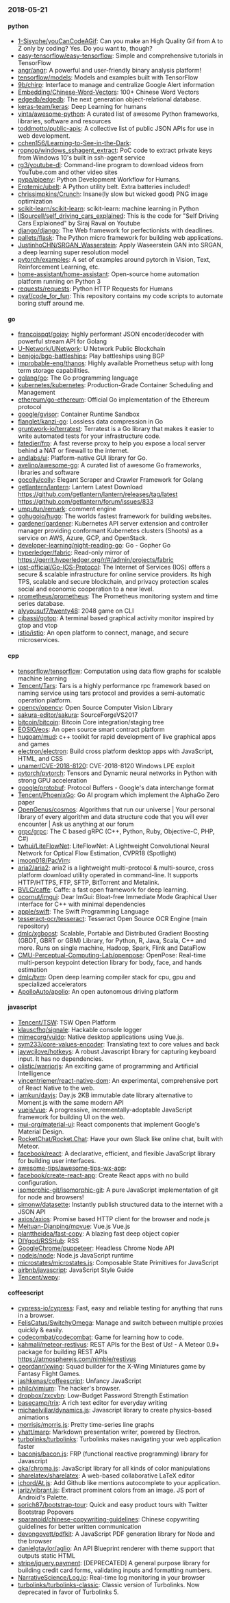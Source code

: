 ### 2018-05-21

#### python
* [1-Sisyphe/youCanCodeAGif](https://github.com/1-Sisyphe/youCanCodeAGif): Can you make an High Quality Gif from A to Z only by coding? Yes. Do you want to, though?
* [easy-tensorflow/easy-tensorflow](https://github.com/easy-tensorflow/easy-tensorflow): Simple and comprehensive tutorials in TensorFlow
* [angr/angr](https://github.com/angr/angr): A powerful and user-friendly binary analysis platform!
* [tensorflow/models](https://github.com/tensorflow/models): Models and examples built with TensorFlow
* [9b/chirp](https://github.com/9b/chirp): Interface to manage and centralize Google Alert information
* [Embedding/Chinese-Word-Vectors](https://github.com/Embedding/Chinese-Word-Vectors): 100+ Chinese Word Vectors 
* [edgedb/edgedb](https://github.com/edgedb/edgedb): The next generation object-relational database.
* [keras-team/keras](https://github.com/keras-team/keras): Deep Learning for humans
* [vinta/awesome-python](https://github.com/vinta/awesome-python): A curated list of awesome Python frameworks, libraries, software and resources
* [toddmotto/public-apis](https://github.com/toddmotto/public-apis): A collective list of public JSON APIs for use in web development.
* [cchen156/Learning-to-See-in-the-Dark](https://github.com/cchen156/Learning-to-See-in-the-Dark): 
* [ropnop/windows_sshagent_extract](https://github.com/ropnop/windows_sshagent_extract): PoC code to extract private keys from Windows 10's built in ssh-agent service
* [rg3/youtube-dl](https://github.com/rg3/youtube-dl): Command-line program to download videos from YouTube.com and other video sites
* [pypa/pipenv](https://github.com/pypa/pipenv): Python Development Workflow for Humans.
* [Erotemic/ubelt](https://github.com/Erotemic/ubelt): A Python utility belt. Extra batteries included!
* [chrissimpkins/Crunch](https://github.com/chrissimpkins/Crunch): Insane(ly slow but wicked good) PNG image optimization
* [scikit-learn/scikit-learn](https://github.com/scikit-learn/scikit-learn): scikit-learn: machine learning in Python
* [llSourcell/self_driving_cars_explained](https://github.com/llSourcell/self_driving_cars_explained): This is the code for "Self Driving Cars Explaioned" by Siraj Raval on Youtube
* [django/django](https://github.com/django/django): The Web framework for perfectionists with deadlines.
* [pallets/flask](https://github.com/pallets/flask): The Python micro framework for building web applications.
* [JustinhoCHN/SRGAN_Wasserstein](https://github.com/JustinhoCHN/SRGAN_Wasserstein): Apply Waseerstein GAN into SRGAN, a deep learning super resolution model
* [pytorch/examples](https://github.com/pytorch/examples): A set of examples around pytorch in Vision, Text, Reinforcement Learning, etc.
* [home-assistant/home-assistant](https://github.com/home-assistant/home-assistant):  Open-source home automation platform running on Python 3
* [requests/requests](https://github.com/requests/requests): Python HTTP Requests for Humans 
* [pyaf/code_for_fun](https://github.com/pyaf/code_for_fun): This repository contains my code scripts to automate boring stuff around me.

#### go
* [francoispqt/gojay](https://github.com/francoispqt/gojay): highly performant JSON encoder/decoder with powerful stream API for Golang
* [U-Network/UNetwork](https://github.com/U-Network/UNetwork): U Network Public Blockchain
* [benjojo/bgp-battleships](https://github.com/benjojo/bgp-battleships): Play battleships using BGP
* [improbable-eng/thanos](https://github.com/improbable-eng/thanos): Highly available Prometheus setup with long term storage capabilities.
* [golang/go](https://github.com/golang/go): The Go programming language
* [kubernetes/kubernetes](https://github.com/kubernetes/kubernetes): Production-Grade Container Scheduling and Management
* [ethereum/go-ethereum](https://github.com/ethereum/go-ethereum): Official Go implementation of the Ethereum protocol
* [google/gvisor](https://github.com/google/gvisor): Container Runtime Sandbox
* [flanglet/kanzi-go](https://github.com/flanglet/kanzi-go): Lossless data compression in Go
* [gruntwork-io/terratest](https://github.com/gruntwork-io/terratest): Terratest is a Go library that makes it easier to write automated tests for your infrastructure code.
* [fatedier/frp](https://github.com/fatedier/frp): A fast reverse proxy to help you expose a local server behind a NAT or firewall to the internet.
* [andlabs/ui](https://github.com/andlabs/ui): Platform-native GUI library for Go.
* [avelino/awesome-go](https://github.com/avelino/awesome-go): A curated list of awesome Go frameworks, libraries and software
* [gocolly/colly](https://github.com/gocolly/colly): Elegant Scraper and Crawler Framework for Golang
* [getlantern/lantern](https://github.com/getlantern/lantern): Lantern Latest Download https://github.com/getlantern/lantern/releases/tag/latest  https://github.com/getlantern/forum/issues/833 
* [umputun/remark](https://github.com/umputun/remark): comment engine
* [gohugoio/hugo](https://github.com/gohugoio/hugo): The worlds fastest framework for building websites.
* [gardener/gardener](https://github.com/gardener/gardener): Kubernetes API server extension and controller manager providing conformant Kubernetes clusters (Shoots) as a service on AWS, Azure, GCP, and OpenStack.
* [developer-learning/night-reading-go](https://github.com/developer-learning/night-reading-go): Go  - Gopher  Go 
* [hyperledger/fabric](https://github.com/hyperledger/fabric): Read-only mirror of https://gerrit.hyperledger.org/r/#/admin/projects/fabric
* [iost-official/Go-IOS-Protocol](https://github.com/iost-official/Go-IOS-Protocol): The Internet of Services (IOS) offers a secure & scalable infrastructure for online service providers. Its high TPS, scalable and secure blockchain, and privacy protection scales social and economic cooperation to a new level.
* [prometheus/prometheus](https://github.com/prometheus/prometheus): The Prometheus monitoring system and time series database.
* [alyyousuf7/twenty48](https://github.com/alyyousuf7/twenty48): 2048 game on CLI
* [cjbassi/gotop](https://github.com/cjbassi/gotop): A terminal based graphical activity monitor inspired by gtop and vtop
* [istio/istio](https://github.com/istio/istio): An open platform to connect, manage, and secure microservices.

#### cpp
* [tensorflow/tensorflow](https://github.com/tensorflow/tensorflow): Computation using data flow graphs for scalable machine learning
* [Tencent/Tars](https://github.com/Tencent/Tars): Tars is a highly performance rpc framework based on naming service using tars protocol and provides a semi-automatic operation platform.
* [opencv/opencv](https://github.com/opencv/opencv): Open Source Computer Vision Library
* [sakura-editor/sakura](https://github.com/sakura-editor/sakura): SourceForgeVS2017
* [bitcoin/bitcoin](https://github.com/bitcoin/bitcoin): Bitcoin Core integration/staging tree
* [EOSIO/eos](https://github.com/EOSIO/eos): An open source smart contract platform
* [hugoam/mud](https://github.com/hugoam/mud): c++ toolkit for rapid development of live graphical apps and games
* [electron/electron](https://github.com/electron/electron): Build cross platform desktop apps with JavaScript, HTML, and CSS
* [unamer/CVE-2018-8120](https://github.com/unamer/CVE-2018-8120): CVE-2018-8120 Windows LPE exploit
* [pytorch/pytorch](https://github.com/pytorch/pytorch): Tensors and Dynamic neural networks in Python with strong GPU acceleration
* [google/protobuf](https://github.com/google/protobuf): Protocol Buffers - Google's data interchange format
* [Tencent/PhoenixGo](https://github.com/Tencent/PhoenixGo): Go AI program which implement the AlphaGo Zero paper
* [OpenGenus/cosmos](https://github.com/OpenGenus/cosmos): Algorithms that run our universe | Your personal library of every algorithm and data structure code that you will ever encounter | Ask us anything at our forum
* [grpc/grpc](https://github.com/grpc/grpc): The C based gRPC (C++, Python, Ruby, Objective-C, PHP, C#)
* [twhui/LiteFlowNet](https://github.com/twhui/LiteFlowNet): LiteFlowNet: A Lightweight Convolutional Neural Network for Optical Flow Estimation, CVPR18 (Spotlight)
* [jmoon018/PacVim](https://github.com/jmoon018/PacVim): 
* [aria2/aria2](https://github.com/aria2/aria2): aria2 is a lightweight multi-protocol & multi-source, cross platform download utility operated in command-line. It supports HTTP/HTTPS, FTP, SFTP, BitTorrent and Metalink.
* [BVLC/caffe](https://github.com/BVLC/caffe): Caffe: a fast open framework for deep learning.
* [ocornut/imgui](https://github.com/ocornut/imgui): Dear ImGui: Bloat-free Immediate Mode Graphical User interface for C++ with minimal dependencies
* [apple/swift](https://github.com/apple/swift): The Swift Programming Language
* [tesseract-ocr/tesseract](https://github.com/tesseract-ocr/tesseract): Tesseract Open Source OCR Engine (main repository)
* [dmlc/xgboost](https://github.com/dmlc/xgboost): Scalable, Portable and Distributed Gradient Boosting (GBDT, GBRT or GBM) Library, for Python, R, Java, Scala, C++ and more. Runs on single machine, Hadoop, Spark, Flink and DataFlow
* [CMU-Perceptual-Computing-Lab/openpose](https://github.com/CMU-Perceptual-Computing-Lab/openpose): OpenPose: Real-time multi-person keypoint detection library for body, face, and hands estimation
* [dmlc/tvm](https://github.com/dmlc/tvm): Open deep learning compiler stack for cpu, gpu and specialized accelerators
* [ApolloAuto/apollo](https://github.com/ApolloAuto/apollo): An open autonomous driving platform

#### javascript
* [Tencent/TSW](https://github.com/Tencent/TSW): TSW Open Platform
* [klauscfhq/signale](https://github.com/klauscfhq/signale):  Hackable console logger
* [mimecorg/vuido](https://github.com/mimecorg/vuido): Native desktop applications using Vue.js.
* [sym233/core-values-encoder](https://github.com/sym233/core-values-encoder): Translating text to core values and back
* [jaywcjlove/hotkeys](https://github.com/jaywcjlove/hotkeys):  A robust Javascript library for capturing keyboard input. It has no dependencies.
* [olistic/warriorjs](https://github.com/olistic/warriorjs): An exciting game of programming and Artificial Intelligence
* [vincentriemer/react-native-dom](https://github.com/vincentriemer/react-native-dom): An experimental, comprehensive port of React Native to the web.
* [iamkun/dayjs](https://github.com/iamkun/dayjs):  Day.js 2KB immutable date library alternative to Moment.js with the same modern API
* [vuejs/vue](https://github.com/vuejs/vue):  A progressive, incrementally-adoptable JavaScript framework for building UI on the web.
* [mui-org/material-ui](https://github.com/mui-org/material-ui): React components that implement Google's Material Design.
* [RocketChat/Rocket.Chat](https://github.com/RocketChat/Rocket.Chat): Have your own Slack like online chat, built with Meteor.
* [facebook/react](https://github.com/facebook/react): A declarative, efficient, and flexible JavaScript library for building user interfaces.
* [awesome-tips/awesome-tips-wx-app](https://github.com/awesome-tips/awesome-tips-wx-app): 
* [facebook/create-react-app](https://github.com/facebook/create-react-app): Create React apps with no build configuration.
* [isomorphic-git/isomorphic-git](https://github.com/isomorphic-git/isomorphic-git): A pure JavaScript implementation of git for node and browsers!
* [simonw/datasette](https://github.com/simonw/datasette): Instantly publish structured data to the internet with a JSON API
* [axios/axios](https://github.com/axios/axios): Promise based HTTP client for the browser and node.js
* [Meituan-Dianping/mpvue](https://github.com/Meituan-Dianping/mpvue):  Vue.js  Vue.js 
* [planttheidea/fast-copy](https://github.com/planttheidea/fast-copy): A blazing fast deep object copier
* [DIYgod/RSSHub](https://github.com/DIYgod/RSSHub):   RSS 
* [GoogleChrome/puppeteer](https://github.com/GoogleChrome/puppeteer): Headless Chrome Node API
* [nodejs/node](https://github.com/nodejs/node): Node.js JavaScript runtime 
* [microstates/microstates.js](https://github.com/microstates/microstates.js): Composable State Primitives for JavaScript
* [airbnb/javascript](https://github.com/airbnb/javascript): JavaScript Style Guide
* [Tencent/wepy](https://github.com/Tencent/wepy): 

#### coffeescript
* [cypress-io/cypress](https://github.com/cypress-io/cypress): Fast, easy and reliable testing for anything that runs in a browser.
* [FelisCatus/SwitchyOmega](https://github.com/FelisCatus/SwitchyOmega): Manage and switch between multiple proxies quickly & easily.
* [codecombat/codecombat](https://github.com/codecombat/codecombat): Game for learning how to code.
* [kahmali/meteor-restivus](https://github.com/kahmali/meteor-restivus): REST APIs for the Best of Us! - A Meteor 0.9+ package for building REST APIs https://atmospherejs.com/nimble/restivus
* [geordanr/xwing](https://github.com/geordanr/xwing): Squad builder for the X-Wing Miniatures game by Fantasy Flight Games.
* [jashkenas/coffeescript](https://github.com/jashkenas/coffeescript): Unfancy JavaScript
* [philc/vimium](https://github.com/philc/vimium): The hacker's browser.
* [dropbox/zxcvbn](https://github.com/dropbox/zxcvbn): Low-Budget Password Strength Estimation
* [basecamp/trix](https://github.com/basecamp/trix): A rich text editor for everyday writing
* [michaelvillar/dynamics.js](https://github.com/michaelvillar/dynamics.js): Javascript library to create physics-based animations
* [morrisjs/morris.js](https://github.com/morrisjs/morris.js): Pretty time-series line graphs
* [yhatt/marp](https://github.com/yhatt/marp): Markdown presentation writer, powered by Electron.
* [turbolinks/turbolinks](https://github.com/turbolinks/turbolinks): Turbolinks makes navigating your web application faster
* [baconjs/bacon.js](https://github.com/baconjs/bacon.js): FRP (functional reactive programming) library for Javascript
* [gka/chroma.js](https://github.com/gka/chroma.js): JavaScript library for all kinds of color manipulations
* [sharelatex/sharelatex](https://github.com/sharelatex/sharelatex): A web-based collaborative LaTeX editor
* [ichord/At.js](https://github.com/ichord/At.js): Add Github like mentions autocomplete to your application.
* [jariz/vibrant.js](https://github.com/jariz/vibrant.js): Extract prominent colors from an image. JS port of Android's Palette.
* [sorich87/bootstrap-tour](https://github.com/sorich87/bootstrap-tour): Quick and easy product tours with Twitter Bootstrap Popovers
* [sparanoid/chinese-copywriting-guidelines](https://github.com/sparanoid/chinese-copywriting-guidelines): Chinese copywriting guidelines for better written communication
* [devongovett/pdfkit](https://github.com/devongovett/pdfkit): A JavaScript PDF generation library for Node and the browser
* [danielgtaylor/aglio](https://github.com/danielgtaylor/aglio): An API Blueprint renderer with theme support that outputs static HTML
* [stripe/jquery.payment](https://github.com/stripe/jquery.payment): [DEPRECATED] A general purpose library for building credit card forms, validating inputs and formatting numbers.
* [NarrativeScience/Log.io](https://github.com/NarrativeScience/Log.io): Real-time log monitoring in your browser
* [turbolinks/turbolinks-classic](https://github.com/turbolinks/turbolinks-classic): Classic version of Turbolinks. Now deprecated in favor of Turbolinks 5.
